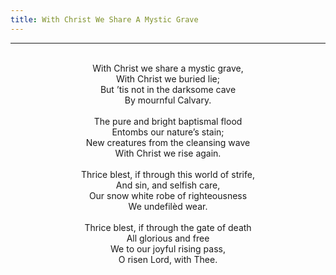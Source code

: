 ```yaml
---
title: With Christ We Share A Mystic Grave
---
```


---
<center>
<br/>
With Christ we share a mystic grave,<br/>
With Christ we buried lie;<br/>
But ’tis not in the darksome cave<br/>
By mournful Calvary.<br/>
<br/>
The pure and bright baptismal flood<br/>
Entombs our nature’s stain;<br/>
New creatures from the cleansing wave<br/>
With Christ we rise again.<br/>
<br/>
Thrice blest, if through this world of strife,<br/>
And sin, and selfish care,<br/>
Our snow white robe of righteousness<br/>
We undefilèd wear.<br/>
<br/>
Thrice blest, if through the gate of death<br/>
All glorious and free<br/>
We to our joyful rising pass,<br/>
O risen Lord, with Thee.<br/>

</center>